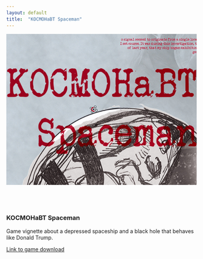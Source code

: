 ```yaml
---
layout: default
title:  "KOCMOHaBT Spaceman"
---
```


<div class="right">
  <div class="row">
    <div class="col-xs-12" style="padding-bottom:20px">
        <img src="/images/spaceman.jpg" class="img-responsive" alt="KOCMOHaBT Spaceman" style="padding-bottom: 2rem; max-width:100%">
    </div>
  </div>
  <h3 align="left">KOCMOHaBT Spaceman</h3>
  <p>Game vignette about a depressed spaceship and a black hole that behaves like Donald Trump.</p>
  <p><a href ="https://pjchardt.itch.io/kocmohabt-spaceman">Link to game download</a></p>
</div>

